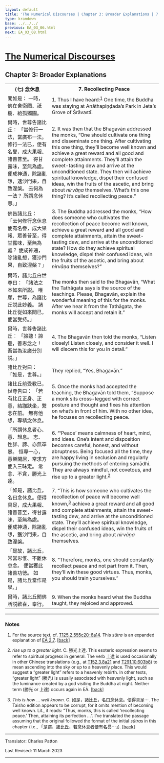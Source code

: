 ```yaml
---
layout: default
title: 'The Numerical Discourses | Chapter 3: Broader Explanations | 7. Recollecting Peace'
type: kramdown
base: ../../../
previous: EA_03_06.html
next: EA_03_08.html
---
```


<h1><a href='../index.html'>The Numerical Discourses</a></h1>
<h2>Chapter 3: Broader Explanations</h2>

<table class="trans">
  <th class='ch'>(七) 念休息</th>
  <th class='en'>7. Recollecting Peace</th>
  <tr>
    <td class='ch' title='T125.2.555c20'>聞如是： 一時，佛在舍衞國、祇樹、給孤獨園。</td>
    <td id='p1'>1. Thus I have heard:<sup id="ref1"><a href="#n1">1</a></sup> One time, the Buddha was staying at Anāthapiṇḍada’s Park in Jeta’s Grove of Śrāvastī.</td>
  </tr>
  <tr>
    <td class='ch' title='T125.2.555c21'>爾時，世尊告諸比丘： 「當修行一法，當廣布一法。 修行一法已，便有名譽，成大果報、諸善普至。 得甘露味，至無為處。 便成神通，除諸亂想，逮沙門果，自致涅槃。 云何為一法？ 所謂念休息。」</td>
    <td id='p2'>2. It was then that the Bhagavān addressed the monks, “One should cultivate one thing and disseminate one thing. After cultivating this one thing, they’ll become well known and achieve a great reward and all good and complete attainments. They’ll attain the sweet-tasting dew and arrive at the unconditioned state. They then will achieve spiritual knowledge, dispel their confused ideas, win the fruits of the ascetic, and bring about <em>nirvāṇa</em> themselves. What’s this one thing? It’s called recollecting peace.”</td>
  </tr>
  <tr>
    <td class='ch' title='T125.2.555c25'>佛告諸比丘： 「云何修行念休息便有名譽，成大果報、眾善普至，得甘露味，至無為處？ 便成神通，除諸亂想，獲沙門果，自致涅槃？」</td>
    <td id='p3'>3. The Buddha addressed the monks, “How does someone who cultivates the recollection of peace become well known, achieve a great reward and all good and complete attainments, attain the sweet-tasting dew, and arrive at the unconditioned state? How do they achieve spiritual knowledge, dispel their confused ideas, win the fruits of the ascetic, and bring about <em>nirvāṇa</em> themselves?”</td>
  </tr>
  <tr>
    <td class='ch' title='T125.2.555c28'>爾時，諸比丘白世尊曰： 「諸法之本如來所説。 唯願，世尊，為諸比丘説此妙義。 諸比丘從如來聞已，便當受持。」</td>
    <td>The monks then said to the Bhagavān, “What the Tathāgata says is the source of the teachings. Please, Bhagavān, explain the wonderful meaning of this for the monks. After we hear it from the Tathāgata, the monks will accept and retain it.”</td>
  </tr>
  <tr>
    <td class='ch' title='T125.2.556a1'>爾時，世尊告諸比丘： 「諦聽！諦聽，善思念之！ 吾當為汝廣分別説。」</td>
    <td id='p4'>4. The Bhagavān then told the monks, “Listen closely! Listen closely, and consider it well. I will discern this for you in detail.”</td>
  </tr>
  <tr>
    <td class='ch' title='T125.2.556a3'>諸比丘對曰： 「如是，世尊。」</td>
    <td>They replied, “Yes, Bhagavān.”</td>
  </tr>
  <tr>
    <td class='ch' title='T125.2.556a4'>諸比丘前受教已，世尊告曰： 「若有比丘正身、正意，結跏趺坐，繋念在前。 無有他想，專精念休息。</td>
    <td id='p5'>5. Once the monks had accepted the teaching, the Bhagavān told them, “Suppose a monk sits cross-legged with correct posture and thought and fixes his attention on what’s in front of him. With no other idea, he focuses on recollecting peace.</td>
  </tr>
  <tr>
    <td class='ch' title='T125.2.556a6'>「所謂休息者心、意、想息。 志、性詳、諦、亦無卒暴。 恒專一心，意樂閑居，常求方便入三昧定。 常念、不貪，勝光上達。</td>
    <td id='p6'>6. “‘Peace’ means calmness of heart, mind, and ideas. One’s intent and disposition becomes careful, honest, and without abruptness. Being focused all the time, they are happy living in seclusion and regularly pursuing the methods of entering samādhi. They are always mindful, not covetous, and rise up to a greater light.<sup id="ref2"><a href="#n2">2</a></sup></td>
  </tr>
  <tr>
    <td class='ch' title='T125.2.556a8'>「如是，諸比丘，名曰念休息。便得具足，成大果報、諸善普至，得甘露味，至無為處。 便成神通，除諸亂想，獲沙門果，自致涅槃。</td>
    <td id='p7'>7. “This is how someone who cultivates the recollection of peace will become well known,<sup id="ref3"><a href="#n3">3</a></sup> achieve a great reward and all good and complete attainments, attain the sweet-tasting dew, and arrive at the unconditioned state. They’ll achieve spiritual knowledge, dispel their confused ideas, win the fruits of the ascetic, and bring about <em>nirvāṇa</em> themselves.</td>
  </tr>
  <tr>
    <td class='ch' title='T125.2.556a11'>「是故，諸比丘，常當思惟、不離休息念。 便當獲此諸善功徳。 如是，諸比丘當作是學。」</td>
    <td id='p8'>8. “Therefore, monks, one should constantly recollect peace and not part from it. Then, they’ll win these good virtues. Thus, monks, you should train yourselves.”</td>
  </tr>
  <tr>
    <td class='ch' title='T125.2.556a13'>爾時，諸比丘聞佛所説歡喜，奉行。</td>
    <td id='p9'>9. When the monks heard what the Buddha taught, they rejoiced and approved.</td>
  </tr>
</table>

<hr/>

<h3 id="notes">Notes</h3>

<ol class="notes-list">
<li id="n1"><p>For the source text, cf. <a href="https://cbetaonline.dila.edu.tw/zh/T02n0125_p0555b25" target="_blank">T125.2.555c20-6a14</a>. This <em>sūtra</em> is an expanded explanation of <a href="../02/EA_02_07.html" target="_blank">EĀ 2.7</a>. [<a href="#ref1">back</a>]</p></li>
<li id="n2"><p><em>rise up to a greater light.</em> C. 勝光上達. This esoteric expression seems to refer to spiritual progress in general. The verb 上達 is used occasionally in other Chinese translations (e.g., at <a href="https://cbetaonline.dila.edu.tw/zh/T03n0152_p0008a21" target="_blank">T152.3.8a21</a> and <a href="https://cbetaonline.dila.edu.tw/zh/T10n0291_p0603b08" target="_blank">T291.10.603b8</a>) to mean ascending into the sky or up to a heavenly place. This would suggest a “greater light” refers to a heavenly rebirth. In other texts, “greater light” (勝光) is usually associated with heavenly light, such as the luminance created by a god visiting the Buddha at night. Neither term (勝光 or 上達) occurs again in EĀ. [<a href="#ref2">back</a>]</p></li>
<li id="n3"><p><em>This is how … well known.</em> C. 如是，諸比丘，名曰念休息。便得具足⋯. The Taisho edition appears to be corrupt, for it omits mention of becoming well known. Lit., it reads: “Thus, monks, this is called ‘recollecting peace.’ Then, attaining its perfection …”. I’ve translated the passage assuming that the original followed the format of the initial <em>sūtra</em>s in this chapter (i.e., 「是謂，諸比丘，若念休息者便有名譽⋯」). [<a href="#ref3">back</a>]</p></li>
</ol>
<hr/>

<p class="translator">Translator: Charles Patton</p>
<p class='revised'>Last Revised: 11 March 2023</p>

<hr/>